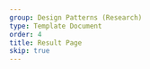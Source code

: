 ```yaml
---
group: Design Patterns (Research)
type: Template Document
order: 4
title: Result Page
skip: true
---
```

